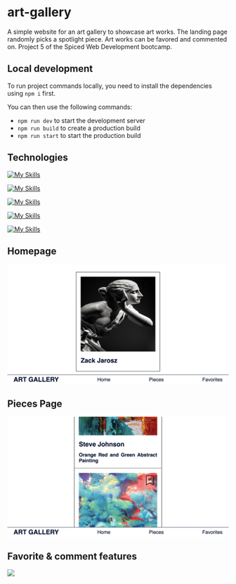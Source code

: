 # art-gallery

A simple website for an art gallery to showcase art works. The landing page randomly picks a spotlight piece. Art works can be favored and commented on. Project 5 of the Spiced Web Development bootcamp.

## Local development

To run project commands locally, you need to install the dependencies using `npm i` first.

You can then use the following commands:

- `npm run dev` to start the development server
- `npm run build` to create a production build
- `npm run start` to start the production build

## Technologies

[![My Skills](https://skillicons.dev/icons?i=js)](https://skillicons.dev) 

[![My Skills](https://skillicons.dev/icons?i=css)](https://skillicons.dev)

[![My Skills](https://skillicons.dev/icons?i=react)](https://skillicons.dev)

[![My Skills](https://skillicons.dev/icons?i=nextjs)](https://skillicons.dev)

[![My Skills](https://skillicons.dev/icons?i=vercel)](https://skillicons.dev)

## Homepage

<img src="./public/spotlight.png">

## Pieces Page

<img src="./public/pieces.png">

## Favorite & comment features

<img src="./public/favorite-comment.gif">
